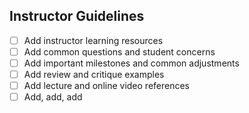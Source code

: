 ## Instructor Guidelines

- [ ] Add instructor learning resources
- [ ] Add common questions and student concerns
- [ ] Add important milestones and common adjustments
- [ ] Add review and critique examples
- [ ] Add lecture and online video references
- [ ] Add, add, add
